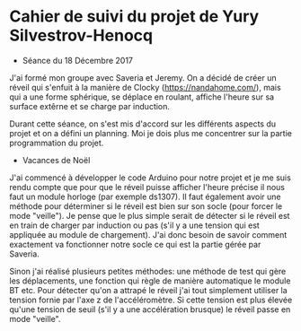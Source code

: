 # Cahier de suivi du projet de Yury Silvestrov-Henocq

* Séance du 18 Décembre 2017 

J'ai formé mon groupe avec Saveria et Jeremy.
On a décidé de créer un réveil qui s'enfuit à la manière de Clocky (https://nandahome.com/), mais qui a une forme sphérique, se déplace en roulant, affiche l'heure sur sa surface extêrne et se charge par induction.

Durant cette séance, on s'est mis d'accord sur les différents aspects du projet et on a défini un planning. Moi je dois plus me concentrer sur la partie programmation du projet.

* Vacances de Noël

J'ai commencé à développer le code Arduino pour notre projet et je me suis rendu compte que pour que le réveil puisse afficher l'heure précise il nous faut un module horloge (par exemple ds1307).
Il faut également avoir une méthode pour déterminer si le réveil est bien sur son socle (pour forcer le mode "veille"). Je pense que le plus simple serait de détecter si le réveil est en train de charger par induction ou pas (s'il y a une tension qui est appliquée au module de chargement). J'ai donc besoin de savoir comment exactement va fonctionner notre socle ce qui est la partie gérée par Saveria.

Sinon j'ai réalisé plusieurs petites méthodes: une méthode de test qui gère les déplacements, une fonction qui règle de manière automatique le module BT etc. Pour détecter qu'on a attrapé le réveil j'ai tout simplement utiliser la tension fornie par l'axe z de l'accéléromètre. Si cette tension est plus élevée qu'une tension de seuil (s'il y a une accélération brusque) le réveil passe en mode "veille".
